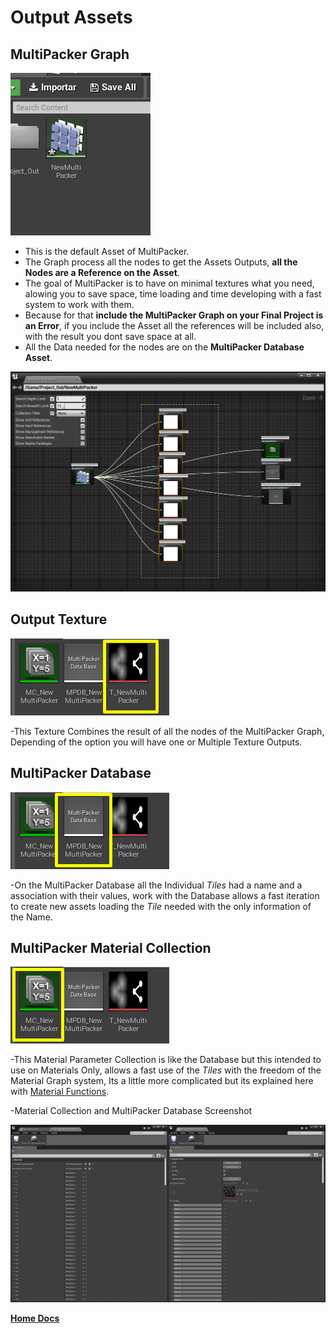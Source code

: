 # Output Assets

## MultiPacker Graph

![MPGraph](/Images/assetMP.jpg)

- This is the default Asset of MultiPacker.
- The Graph process all the nodes to get the Assets Outputs, **all the Nodes are a Reference on the Asset**.
- The goal of MultiPacker is to have on minimal textures what you need, alowing you to save space, time loading and time developing with a fast system to work with them.
- Because for that **include the MultiPacker Graph on your Final Project is an Error**, if you include the Asset all the references will be included also, with the result you dont save space at all.
- All the Data needed for the nodes are on the **MultiPacker Database Asset**.

![References](/Images/AssetReference.png)

## Output Texture

![Tex](/Images/AssetTex.jpg)

-This Texture Combines the result of all the nodes of the MultiPacker Graph, Depending of the option you will have one or Multiple Texture Outputs.

## MultiPacker Database

![Database](/Images/AssetDatabase.jpg)

-On the MultiPacker Database all the Individual *Tiles* had a name and a association with their values, work with the Database allows a fast iteration to create new assets loading the *Tile* needed with the only information of the Name.

## MultiPacker Material Collection

![MAtCol](/Images/AssetMatCol.jpg)

-This Material Parameter Collection is like the Database but this intended to use on Materials Only, allows a fast use of the *Tiles* with the freedom of the Material Graph system, Its a little more complicated but its explained here with [Material Functions](https://cheke.github.io/MultiPacker/Doc/MaterialFunctions).

-Material Collection and MultiPacker Database Screenshot

![captures_database](/Images/captures_database.jpg)

[**Home Docs**](https://cheke.github.io/MultiPacker)

